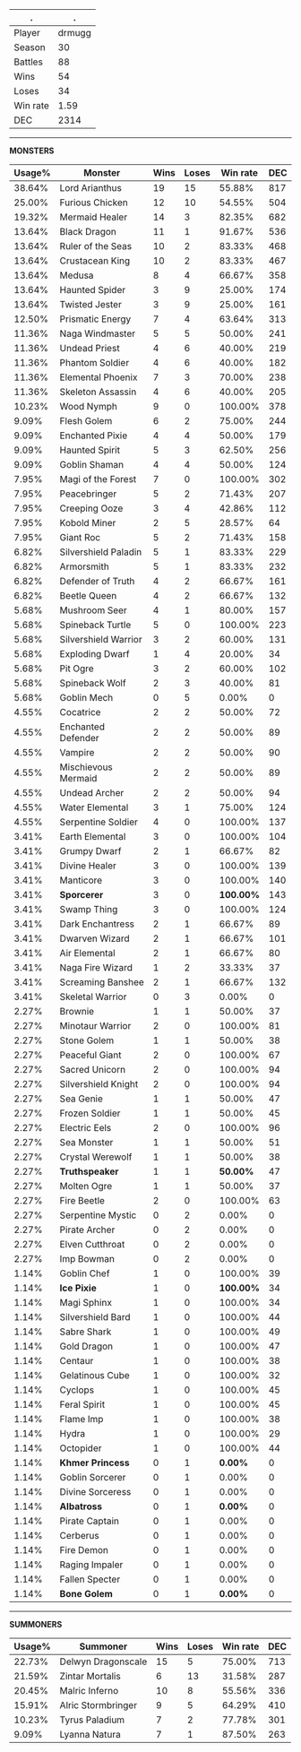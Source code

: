 .|.
|-|-
Player|drmugg
Season|30
Battles|88
Wins|54
Loses|34
Win rate|1.59
DEC|2314

---
**MONSTERS**

Usage%|Monster|Wins|Loses|Win rate|DEC|
-|-|-|-|-|-|
38.64%|Lord Arianthus|19|15|55.88%|817|
25.00%|Furious Chicken|12|10|54.55%|504|
19.32%|Mermaid Healer|14|3|82.35%|682|
13.64%|Black Dragon|11|1|91.67%|536|
13.64%|Ruler of the Seas|10|2|83.33%|468|
13.64%|Crustacean King|10|2|83.33%|467|
13.64%|Medusa|8|4|66.67%|358|
13.64%|Haunted Spider|3|9|25.00%|174|
13.64%|Twisted Jester|3|9|25.00%|161|
12.50%|Prismatic Energy|7|4|63.64%|313|
11.36%|Naga Windmaster|5|5|50.00%|241|
11.36%|Undead Priest|4|6|40.00%|219|
11.36%|Phantom Soldier|4|6|40.00%|182|
11.36%|Elemental Phoenix|7|3|70.00%|238|
11.36%|Skeleton Assassin|4|6|40.00%|205|
10.23%|Wood Nymph|9|0|100.00%|378|
9.09%|Flesh Golem|6|2|75.00%|244|
9.09%|Enchanted Pixie|4|4|50.00%|179|
9.09%|Haunted Spirit|5|3|62.50%|256|
9.09%|Goblin Shaman|4|4|50.00%|124|
7.95%|Magi of the Forest|7|0|100.00%|302|
7.95%|Peacebringer|5|2|71.43%|207|
7.95%|Creeping Ooze|3|4|42.86%|112|
7.95%|Kobold Miner|2|5|28.57%|64|
7.95%|Giant Roc|5|2|71.43%|158|
6.82%|Silvershield Paladin|5|1|83.33%|229|
6.82%|Armorsmith|5|1|83.33%|232|
6.82%|Defender of Truth|4|2|66.67%|161|
6.82%|Beetle Queen|4|2|66.67%|132|
5.68%|Mushroom Seer|4|1|80.00%|157|
5.68%|Spineback Turtle|5|0|100.00%|223|
5.68%|Silvershield Warrior|3|2|60.00%|131|
5.68%|Exploding Dwarf|1|4|20.00%|34|
5.68%|Pit Ogre|3|2|60.00%|102|
5.68%|Spineback Wolf|2|3|40.00%|81|
5.68%|Goblin Mech|0|5|0.00%|0|
4.55%|Cocatrice|2|2|50.00%|72|
4.55%|Enchanted Defender|2|2|50.00%|89|
4.55%|Vampire|2|2|50.00%|90|
4.55%|Mischievous Mermaid|2|2|50.00%|89|
4.55%|Undead Archer|2|2|50.00%|94|
4.55%|Water Elemental|3|1|75.00%|124|
4.55%|Serpentine Soldier|4|0|100.00%|137|
3.41%|Earth Elemental|3|0|100.00%|104|
3.41%|Grumpy Dwarf|2|1|66.67%|82|
3.41%|Divine Healer|3|0|100.00%|139|
3.41%|Manticore|3|0|100.00%|140|
3.41%|**Sporcerer**|3|0|**100.00%**|143|
3.41%|Swamp Thing|3|0|100.00%|124|
3.41%|Dark Enchantress|2|1|66.67%|89|
3.41%|Dwarven Wizard|2|1|66.67%|101|
3.41%|Air Elemental|2|1|66.67%|80|
3.41%|Naga Fire Wizard|1|2|33.33%|37|
3.41%|Screaming Banshee|2|1|66.67%|132|
3.41%|Skeletal Warrior|0|3|0.00%|0|
2.27%|Brownie|1|1|50.00%|37|
2.27%|Minotaur Warrior|2|0|100.00%|81|
2.27%|Stone Golem|1|1|50.00%|38|
2.27%|Peaceful Giant|2|0|100.00%|67|
2.27%|Sacred Unicorn|2|0|100.00%|94|
2.27%|Silvershield Knight|2|0|100.00%|94|
2.27%|Sea Genie|1|1|50.00%|47|
2.27%|Frozen Soldier|1|1|50.00%|45|
2.27%|Electric Eels|2|0|100.00%|96|
2.27%|Sea Monster|1|1|50.00%|51|
2.27%|Crystal Werewolf|1|1|50.00%|38|
2.27%|**Truthspeaker**|1|1|**50.00%**|47|
2.27%|Molten Ogre|1|1|50.00%|37|
2.27%|Fire Beetle|2|0|100.00%|63|
2.27%|Serpentine Mystic|0|2|0.00%|0|
2.27%|Pirate Archer|0|2|0.00%|0|
2.27%|Elven Cutthroat|0|2|0.00%|0|
2.27%|Imp Bowman|0|2|0.00%|0|
1.14%|Goblin Chef|1|0|100.00%|39|
1.14%|**Ice Pixie**|1|0|**100.00%**|34|
1.14%|Magi Sphinx|1|0|100.00%|34|
1.14%|Silvershield Bard|1|0|100.00%|44|
1.14%|Sabre Shark|1|0|100.00%|49|
1.14%|Gold Dragon|1|0|100.00%|47|
1.14%|Centaur|1|0|100.00%|38|
1.14%|Gelatinous Cube|1|0|100.00%|32|
1.14%|Cyclops|1|0|100.00%|45|
1.14%|Feral Spirit|1|0|100.00%|45|
1.14%|Flame Imp|1|0|100.00%|38|
1.14%|Hydra|1|0|100.00%|29|
1.14%|Octopider|1|0|100.00%|44|
1.14%|**Khmer Princess**|0|1|**0.00%**|0|
1.14%|Goblin Sorcerer|0|1|0.00%|0|
1.14%|Divine Sorceress|0|1|0.00%|0|
1.14%|**Albatross**|0|1|**0.00%**|0|
1.14%|Pirate Captain|0|1|0.00%|0|
1.14%|Cerberus|0|1|0.00%|0|
1.14%|Fire Demon|0|1|0.00%|0|
1.14%|Raging Impaler|0|1|0.00%|0|
1.14%|Fallen Specter|0|1|0.00%|0|
1.14%|**Bone Golem**|0|1|**0.00%**|0|

---
**SUMMONERS**

Usage%|Summoner|Wins|Loses|Win rate|DEC|
-|-|-|-|-|-|
22.73%|Delwyn Dragonscale|15|5|75.00%|713|
21.59%|Zintar Mortalis|6|13|31.58%|287|
20.45%|Malric Inferno|10|8|55.56%|336|
15.91%|Alric Stormbringer|9|5|64.29%|410|
10.23%|Tyrus Paladium|7|2|77.78%|301|
9.09%|Lyanna Natura|7|1|87.50%|263|
